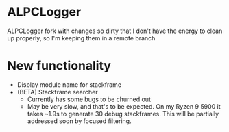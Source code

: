 # ALPCLogger
ALPCLogger fork with changes so dirty that I don't have the energy to clean up properly, so I'm keeping them in a remote branch

# New functionality
- Display module name for stackframe
- (BETA) Stackframe searcher
	- Currently has some bugs to be churned out
   	- May be very slow, and that's to be expected. On my Ryzen 9 5900 it takes ~1.9s to generate 30 debug stackframes. This will be partially addressed soon by focused filtering.
